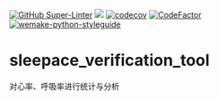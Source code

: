 [![GitHub Super-Linter](https://github.com/nvuillam/npm-groovy-lint/workflows/Lint%20Code%20Base/badge.svg)](https://github.com/marketplace/actions/super-linter)
![](https://travis-ci.com/66chenbiao/sleepace_verification_tool.svg?branch=main) [![codecov](https://codecov.io/gh/66chenbiao/sleepace_verification_tool/branch/main/graph/badge.svg?token=JAG0G7YD51)](https://codecov.io/gh/66chenbiao/sleepace_verification_tool) [![CodeFactor](https://www.codefactor.io/repository/github/66chenbiao/sleepace_verification_tool/badge)](https://www.codefactor.io/repository/github/66chenbiao/sleepace_verification_tool)
[![wemake-python-styleguide](https://img.shields.io/badge/style-wemake-000000.svg)](https://github.com/wemake-services/wemake-python-styleguide)

# sleepace_verification_tool
对心率、呼吸率进行统计与分析
